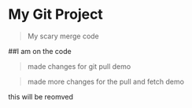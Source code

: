 # My Git Project 

>My scary merge code 

##I am on the code

>made changes for git pull demo

>made more changes for the pull and fetch demo

this will be reomved
